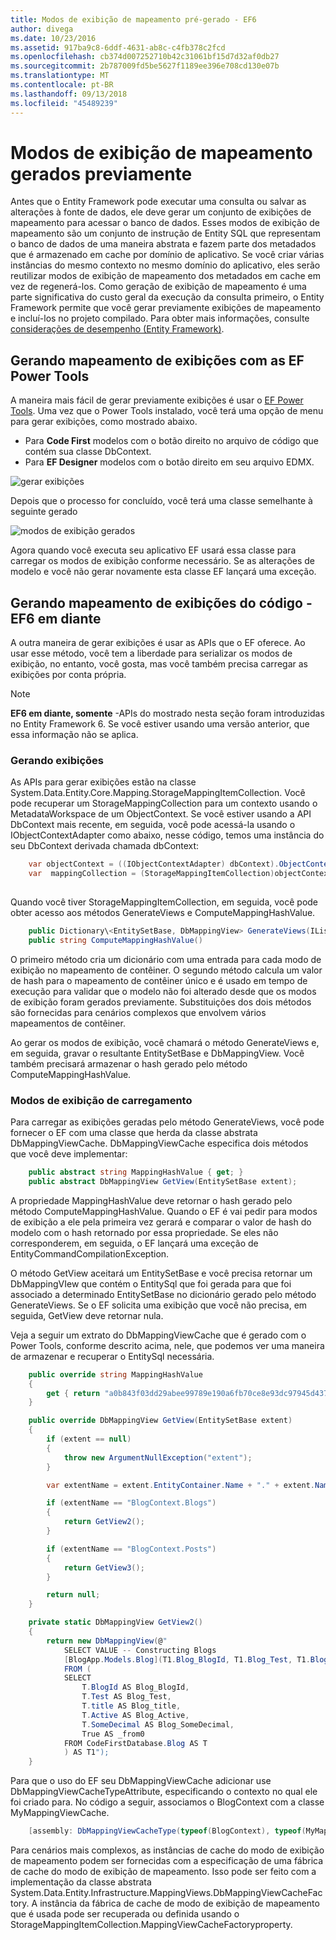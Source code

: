 ```yaml
---
title: Modos de exibição de mapeamento pré-gerado - EF6
author: divega
ms.date: 10/23/2016
ms.assetid: 917ba9c8-6ddf-4631-ab8c-c4fb378c2fcd
ms.openlocfilehash: cb374d007252710b42c31061bf15d7d32af0db27
ms.sourcegitcommit: 2b787009fd5be5627f1189ee396e708cd130e07b
ms.translationtype: MT
ms.contentlocale: pt-BR
ms.lasthandoff: 09/13/2018
ms.locfileid: "45489239"
---
```

# <a name="pre-generated-mapping-views"></a>Modos de exibição de mapeamento gerados previamente
Antes que o Entity Framework pode executar uma consulta ou salvar as alterações à fonte de dados, ele deve gerar um conjunto de exibições de mapeamento para acessar o banco de dados. Esses modos de exibição de mapeamento são um conjunto de instrução de Entity SQL que representam o banco de dados de uma maneira abstrata e fazem parte dos metadados que é armazenado em cache por domínio de aplicativo. Se você criar várias instâncias do mesmo contexto no mesmo domínio do aplicativo, eles serão reutilizar modos de exibição de mapeamento dos metadados em cache em vez de regenerá-los. Como geração de exibição de mapeamento é uma parte significativa do custo geral da execução da consulta primeiro, o Entity Framework permite que você gerar previamente exibições de mapeamento e incluí-los no projeto compilado. Para obter mais informações, consulte [considerações de desempenho (Entity Framework)](~/ef6/fundamentals/performance/perf-whitepaper.md).

## <a name="generating-mapping-views-with-the-ef-power-tools"></a>Gerando mapeamento de exibições com as EF Power Tools

A maneira mais fácil de gerar previamente exibições é usar o [EF Power Tools](http://visualstudiogallery.msdn.microsoft.com/72a60b14-1581-4b9b-89f2-846072eff19d). Uma vez que o Power Tools instalado, você terá uma opção de menu para gerar exibições, como mostrado abaixo.

-   Para **Code First** modelos com o botão direito no arquivo de código que contém sua classe DbContext.
-   Para **EF Designer** modelos com o botão direito em seu arquivo EDMX.

![gerar exibições](~/ef6/media/generateviews.png)

Depois que o processo for concluído, você terá uma classe semelhante à seguinte gerado

![modos de exibição gerados](~/ef6/media/generatedviews.png)

Agora quando você executa seu aplicativo EF usará essa classe para carregar os modos de exibição conforme necessário. Se as alterações de modelo e você não gerar novamente esta classe EF lançará uma exceção.

## <a name="generating-mapping-views-from-code---ef6-onwards"></a>Gerando mapeamento de exibições do código - EF6 em diante

A outra maneira de gerar exibições é usar as APIs que o EF oferece. Ao usar esse método, você tem a liberdade para serializar os modos de exibição, no entanto, você gosta, mas você também precisa carregar as exibições por conta própria.

> [!NOTE]
> **EF6 em diante, somente** -APIs do mostrado nesta seção foram introduzidas no Entity Framework 6. Se você estiver usando uma versão anterior, que essa informação não se aplica.

### <a name="generating-views"></a>Gerando exibições

As APIs para gerar exibições estão na classe System.Data.Entity.Core.Mapping.StorageMappingItemCollection. Você pode recuperar um StorageMappingCollection para um contexto usando o MetadataWorkspace de um ObjectContext. Se você estiver usando a API DbContext mais recente, em seguida, você pode acessá-la usando o IObjectContextAdapter como abaixo, nesse código, temos uma instância do seu DbContext derivada chamada dbContext:

``` csharp
    var objectContext = ((IObjectContextAdapter) dbContext).ObjectContext;
    var  mappingCollection = (StorageMappingItemCollection)objectContext.MetadataWorkspace
                                                                        .GetItemCollection(DataSpace.CSSpace);
```

Quando você tiver StorageMappingItemCollection, em seguida, você pode obter acesso aos métodos GenerateViews e ComputeMappingHashValue.

``` csharp
    public Dictionary\<EntitySetBase, DbMappingView> GenerateViews(IList<EdmSchemaError> errors)
    public string ComputeMappingHashValue()
```

O primeiro método cria um dicionário com uma entrada para cada modo de exibição no mapeamento de contêiner. O segundo método calcula um valor de hash para o mapeamento de contêiner único e é usado em tempo de execução para validar que o modelo não foi alterado desde que os modos de exibição foram gerados previamente. Substituições dos dois métodos são fornecidas para cenários complexos que envolvem vários mapeamentos de contêiner.

Ao gerar os modos de exibição, você chamará o método GenerateViews e, em seguida, gravar o resultante EntitySetBase e DbMappingView. Você também precisará armazenar o hash gerado pelo método ComputeMappingHashValue.

### <a name="loading-views"></a>Modos de exibição de carregamento

Para carregar as exibições geradas pelo método GenerateViews, você pode fornecer o EF com uma classe que herda da classe abstrata DbMappingViewCache. DbMappingViewCache especifica dois métodos que você deve implementar:

``` csharp
    public abstract string MappingHashValue { get; }
    public abstract DbMappingView GetView(EntitySetBase extent);
```

A propriedade MappingHashValue deve retornar o hash gerado pelo método ComputeMappingHashValue. Quando o EF é vai pedir para modos de exibição a ele pela primeira vez gerará e comparar o valor de hash do modelo com o hash retornado por essa propriedade. Se eles não corresponderem, em seguida, o EF lançará uma exceção de EntityCommandCompilationException.

O método GetView aceitará um EntitySetBase e você precisa retornar um DbMappingVIew que contém o EntitySql que foi gerada para que foi associado a determinado EntitySetBase no dicionário gerado pelo método GenerateViews. Se o EF solicita uma exibição que você não precisa, em seguida, GetView deve retornar nula.

Veja a seguir um extrato do DbMappingViewCache que é gerado com o Power Tools, conforme descrito acima, nele, que podemos ver uma maneira de armazenar e recuperar o EntitySql necessária.

``` csharp
    public override string MappingHashValue
    {
        get { return "a0b843f03dd29abee99789e190a6fb70ce8e93dc97945d437d9a58fb8e2afd2e"; }
    }

    public override DbMappingView GetView(EntitySetBase extent)
    {
        if (extent == null)
        {
            throw new ArgumentNullException("extent");
        }

        var extentName = extent.EntityContainer.Name + "." + extent.Name;

        if (extentName == "BlogContext.Blogs")
        {
            return GetView2();
        }

        if (extentName == "BlogContext.Posts")
        {
            return GetView3();
        }

        return null;
    }

    private static DbMappingView GetView2()
    {
        return new DbMappingView(@"
            SELECT VALUE -- Constructing Blogs
            [BlogApp.Models.Blog](T1.Blog_BlogId, T1.Blog_Test, T1.Blog_title, T1.Blog_Active, T1.Blog_SomeDecimal)
            FROM (
            SELECT
                T.BlogId AS Blog_BlogId,
                T.Test AS Blog_Test,
                T.title AS Blog_title,
                T.Active AS Blog_Active,
                T.SomeDecimal AS Blog_SomeDecimal,
                True AS _from0
            FROM CodeFirstDatabase.Blog AS T
            ) AS T1");
    }
```

Para que o uso do EF seu DbMappingViewCache adicionar use DbMappingViewCacheTypeAttribute, especificando o contexto no qual ele foi criado para. No código a seguir, associamos o BlogContext com a classe MyMappingViewCache.

``` csharp
    [assembly: DbMappingViewCacheType(typeof(BlogContext), typeof(MyMappingViewCache))]
```

Para cenários mais complexos, as instâncias de cache do modo de exibição de mapeamento podem ser fornecidas com a especificação de uma fábrica de cache do modo de exibição de mapeamento. Isso pode ser feito com a implementação da classe abstrata System.Data.Entity.Infrastructure.MappingViews.DbMappingViewCacheFactory. A instância da fábrica de cache de modo de exibição de mapeamento que é usada pode ser recuperada ou definida usando o StorageMappingItemCollection.MappingViewCacheFactoryproperty.
